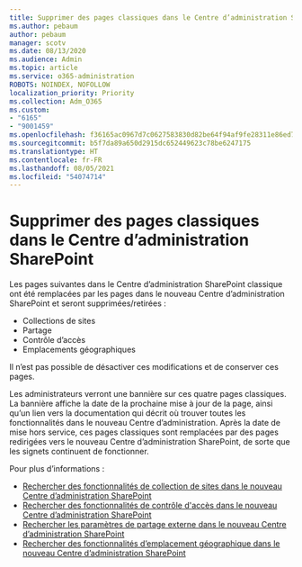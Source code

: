 ```yaml
---
title: Supprimer des pages classiques dans le Centre d’administration SharePoint
ms.author: pebaum
author: pebaum
manager: scotv
ms.date: 08/13/2020
ms.audience: Admin
ms.topic: article
ms.service: o365-administration
ROBOTS: NOINDEX, NOFOLLOW
localization_priority: Priority
ms.collection: Adm_O365
ms.custom:
- "6165"
- "9001459"
ms.openlocfilehash: f36165ac0967d7c0627583830d82be64f94af9fe28311e86ed78f321031f9ac3
ms.sourcegitcommit: b5f7da89a650d2915dc652449623c78be6247175
ms.translationtype: HT
ms.contentlocale: fr-FR
ms.lasthandoff: 08/05/2021
ms.locfileid: "54074714"
---
```

# <a name="retire-classic-pages-in-sharepoint-admin-center"></a>Supprimer des pages classiques dans le Centre d’administration SharePoint

Les pages suivantes dans le Centre d’administration SharePoint classique ont été remplacées par les pages dans le nouveau Centre d’administration SharePoint et seront supprimées/retirées : 

- Collections de sites 
- Partage
- Contrôle d’accès
- Emplacements géographiques

Il n’est pas possible de désactiver ces modifications et de conserver ces pages.

Les administrateurs verront une bannière sur ces quatre pages classiques. La bannière affiche la date de la prochaine mise à jour de la page, ainsi qu’un lien vers la documentation qui décrit où trouver toutes les fonctionnalités dans le nouveau Centre d’administration. Après la date de mise hors service, ces pages classiques sont remplacées par des pages redirigées vers le nouveau Centre d’administration SharePoint, de sorte que les signets continuent de fonctionner.
  
Pour plus d’informations :

- [Rechercher des fonctionnalités de collection de sites dans le nouveau Centre d’administration SharePoint](https://docs.microsoft.com/sharepoint/site-collections-page)
- [Rechercher des fonctionnalités de contrôle d'accès dans le nouveau Centre d’administration SharePoint](https://docs.microsoft.com/sharepoint/control-access)
- [Rechercher les paramètres de partage externe dans le nouveau Centre d’administration SharePoint](https://docs.microsoft.com/sharepoint/sharing-settings)
- [Rechercher des fonctionnalités d’emplacement géographique dans le nouveau Centre d’administration SharePoint](https://docs.microsoft.com/sharepoint/manage-geo-locations)